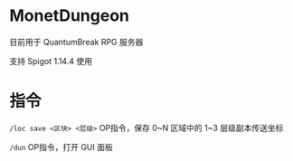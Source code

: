 # MonetDungeon

目前用于 QuantumBreak RPG 服务器

支持 Spigot 1.14.4 使用

# 指令

`/loc save <区块> <层级>`
OP指令，保存 0~N 区域中的 1~3 层级副本传送坐标

`/dun`
OP指令，打开 GUI 面板